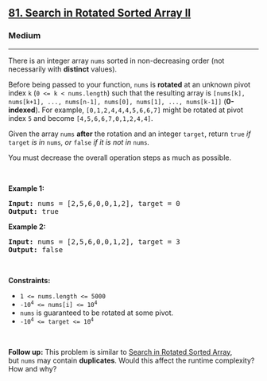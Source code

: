 <h2><a href="https://leetcode.com/problems/search-in-rotated-sorted-array-ii/">81. Search in Rotated Sorted Array II</a></h2><h3>Medium</h3><hr><div style="user-select: auto;"><p style="user-select: auto;">There is an integer array <code style="user-select: auto;">nums</code> sorted in non-decreasing order (not necessarily with <strong style="user-select: auto;">distinct</strong> values).</p>

<p style="user-select: auto;">Before being passed to your function, <code style="user-select: auto;">nums</code> is <strong style="user-select: auto;">rotated</strong> at an unknown pivot index <code style="user-select: auto;">k</code> (<code style="user-select: auto;">0 &lt;= k &lt; nums.length</code>) such that the resulting array is <code style="user-select: auto;">[nums[k], nums[k+1], ..., nums[n-1], nums[0], nums[1], ..., nums[k-1]]</code> (<strong style="user-select: auto;">0-indexed</strong>). For example, <code style="user-select: auto;">[0,1,2,4,4,4,5,6,6,7]</code> might be rotated at pivot index <code style="user-select: auto;">5</code> and become <code style="user-select: auto;">[4,5,6,6,7,0,1,2,4,4]</code>.</p>

<p style="user-select: auto;">Given the array <code style="user-select: auto;">nums</code> <strong style="user-select: auto;">after</strong> the rotation and an integer <code style="user-select: auto;">target</code>, return <code style="user-select: auto;">true</code><em style="user-select: auto;"> if </em><code style="user-select: auto;">target</code><em style="user-select: auto;"> is in </em><code style="user-select: auto;">nums</code><em style="user-select: auto;">, or </em><code style="user-select: auto;">false</code><em style="user-select: auto;"> if it is not in </em><code style="user-select: auto;">nums</code><em style="user-select: auto;">.</em></p>

<p style="user-select: auto;">You must decrease the overall operation steps as much as possible.</p>

<p style="user-select: auto;">&nbsp;</p>
<p style="user-select: auto;"><strong style="user-select: auto;">Example 1:</strong></p>
<pre style="user-select: auto;"><strong style="user-select: auto;">Input:</strong> nums = [2,5,6,0,0,1,2], target = 0
<strong style="user-select: auto;">Output:</strong> true
</pre><p style="user-select: auto;"><strong style="user-select: auto;">Example 2:</strong></p>
<pre style="user-select: auto;"><strong style="user-select: auto;">Input:</strong> nums = [2,5,6,0,0,1,2], target = 3
<strong style="user-select: auto;">Output:</strong> false
</pre>
<p style="user-select: auto;">&nbsp;</p>
<p style="user-select: auto;"><strong style="user-select: auto;">Constraints:</strong></p>

<ul style="user-select: auto;">
	<li style="user-select: auto;"><code style="user-select: auto;">1 &lt;= nums.length &lt;= 5000</code></li>
	<li style="user-select: auto;"><code style="user-select: auto;">-10<sup style="user-select: auto;">4</sup> &lt;= nums[i] &lt;= 10<sup style="user-select: auto;">4</sup></code></li>
	<li style="user-select: auto;"><code style="user-select: auto;">nums</code> is guaranteed to be rotated at some pivot.</li>
	<li style="user-select: auto;"><code style="user-select: auto;">-10<sup style="user-select: auto;">4</sup> &lt;= target &lt;= 10<sup style="user-select: auto;">4</sup></code></li>
</ul>

<p style="user-select: auto;">&nbsp;</p>
<p style="user-select: auto;"><strong style="user-select: auto;">Follow up:</strong> This problem is similar to&nbsp;<a href="/problems/search-in-rotated-sorted-array/description/" target="_blank" style="user-select: auto;">Search in Rotated Sorted Array</a>, but&nbsp;<code style="user-select: auto;">nums</code> may contain <strong style="user-select: auto;">duplicates</strong>. Would this affect the runtime complexity? How and why?</p>
</div>